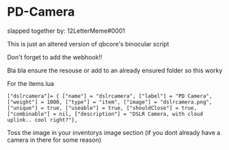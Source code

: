 # PD-Camera

slapped together by: 12LetterMeme#0001

This is just an altered version of qbcore's binocular script

Don't forget to add the webhook!!

Bla bla ensure the resouse or add to an already ensured folder so this worky

For the items.lua

```
["dslrcamera"]= { ["name"] = "dslrcamera", ["label"] = "PD Camera", ["weight"] = 1000, ["type"] = "item", ["image"] = "dslrcamera.png", ["unique"] = true, ["useable"] = true, ["shouldClose"] = true, ["combinable"] = nil, ["description"] = "DSLR Camera, with cloud uplink.. cool right?"},
```

Toss the image in your inventorys image section (if you dont already have a camera in there for some reason)
